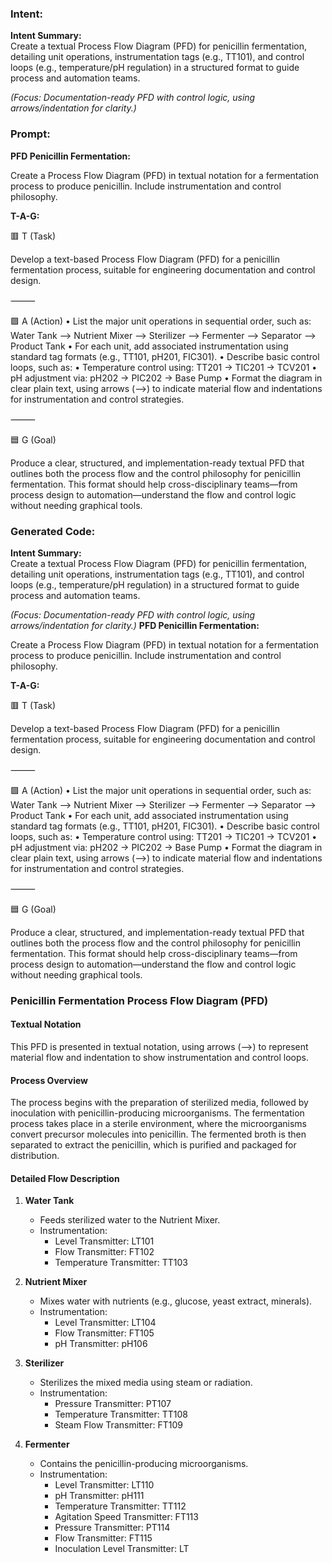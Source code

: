 ### Intent:
**Intent Summary:**  
Create a textual Process Flow Diagram (PFD) for penicillin fermentation, detailing unit operations, instrumentation tags (e.g., TT101), and control loops (e.g., temperature/pH regulation) in a structured format to guide process and automation teams.  

*(Focus: Documentation-ready PFD with control logic, using arrows/indentation for clarity.)*

### Prompt:
**PFD Penicillin Fermentation:**

Create a Process Flow Diagram (PFD) in textual notation for a fermentation process to produce penicillin. Include instrumentation and control philosophy.


**T-A-G:**

🟥 T (Task)

Develop a text-based Process Flow Diagram (PFD) for a penicillin fermentation process, suitable for engineering documentation and control design.

⸻

🟩 A (Action)
	•	List the major unit operations in sequential order, such as:
Water Tank --> Nutrient Mixer --> Sterilizer --> Fermenter --> Separator --> Product Tank
	•	For each unit, add associated instrumentation using standard tag formats (e.g., TT101, pH201, FIC301).
	•	Describe basic control loops, such as:
	•	Temperature control using: TT201 → TIC201 → TCV201
	•	pH adjustment via: pH202 → PIC202 → Base Pump
	•	Format the diagram in clear plain text, using arrows (-->) to indicate material flow and indentations for instrumentation and control strategies.

⸻

🟦 G (Goal)

Produce a clear, structured, and implementation-ready textual PFD that outlines both the process flow and the control philosophy for penicillin fermentation. This format should help cross-disciplinary teams—from process design to automation—understand the flow and control logic without needing graphical tools.

### Generated Code:
**Intent Summary:**  
Create a textual Process Flow Diagram (PFD) for penicillin fermentation, detailing unit operations, instrumentation tags (e.g., TT101), and control loops (e.g., temperature/pH regulation) in a structured format to guide process and automation teams.  

*(Focus: Documentation-ready PFD with control logic, using arrows/indentation for clarity.)*
**PFD Penicillin Fermentation:**

Create a Process Flow Diagram (PFD) in textual notation for a fermentation process to produce penicillin. Include instrumentation and control philosophy.


**T-A-G:**

🟥 T (Task)

Develop a text-based Process Flow Diagram (PFD) for a penicillin fermentation process, suitable for engineering documentation and control design.

⸻

🟩 A (Action)
	•	List the major unit operations in sequential order, such as:
Water Tank --> Nutrient Mixer --> Sterilizer --> Fermenter --> Separator --> Product Tank
	•	For each unit, add associated instrumentation using standard tag formats (e.g., TT101, pH201, FIC301).
	•	Describe basic control loops, such as:
	•	Temperature control using: TT201 → TIC201 → TCV201
	•	pH adjustment via: pH202 → PIC202 → Base Pump
	•	Format the diagram in clear plain text, using arrows (-->) to indicate material flow and indentations for instrumentation and control strategies.

⸻

🟦 G (Goal)

Produce a clear, structured, and implementation-ready textual PFD that outlines both the process flow and the control philosophy for penicillin fermentation. This format should help cross-disciplinary teams—from process design to automation—understand the flow and control logic without needing graphical tools.
### Penicillin Fermentation Process Flow Diagram (PFD)

#### Textual Notation

This PFD is presented in textual notation, using arrows (-->) to represent material flow and indentation to show instrumentation and control loops.

#### Process Overview

The process begins with the preparation of sterilized media, followed by inoculation with penicillin-producing microorganisms. The fermentation process takes place in a sterile environment, where the microorganisms convert precursor molecules into penicillin. The fermented broth is then separated to extract the penicillin, which is purified and packaged for distribution.

#### Detailed Flow Description

1. **Water Tank**
   - Feeds sterilized water to the Nutrient Mixer.
   - Instrumentation:
     - Level Transmitter: LT101
     - Flow Transmitter: FT102
     - Temperature Transmitter: TT103

2. **Nutrient Mixer**
   - Mixes water with nutrients (e.g., glucose, yeast extract, minerals).
   - Instrumentation:
     - Level Transmitter: LT104
     - Flow Transmitter: FT105
     - pH Transmitter: pH106

3. **Sterilizer**
   - Sterilizes the mixed media using steam or radiation.
   - Instrumentation:
     - Pressure Transmitter: PT107
     - Temperature Transmitter: TT108
     - Steam Flow Transmitter: FT109

4. **Fermenter**
   - Contains the penicillin-producing microorganisms.
   - Instrumentation:
     - Level Transmitter: LT110
     - pH Transmitter: pH111
     - Temperature Transmitter: TT112
     - Agitation Speed Transmitter: FT113
     - Pressure Transmitter: PT114
     - Flow Transmitter: FT115
     - Inoculation Level Transmitter: LT
